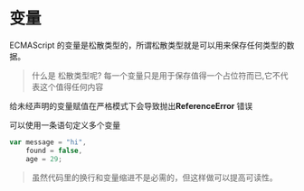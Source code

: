 # 变量

ECMAScript 的变量是松散类型的，所谓松散类型就是可以用来保存任何类型的数据。

>什么是 松散类型呢?
每一个变量只是用于保存值得一个占位符而已,它不代表这个值得任何内容

给未经声明的变量赋值在严格模式下会导致抛出**ReferenceError** 错误

可以使用一条语句定义多个变量

```javascript
var message = "hi",
	found = false,
	age = 29;
```

> 虽然代码里的换行和变量缩进不是必需的，但这样做可以提高可读性。

